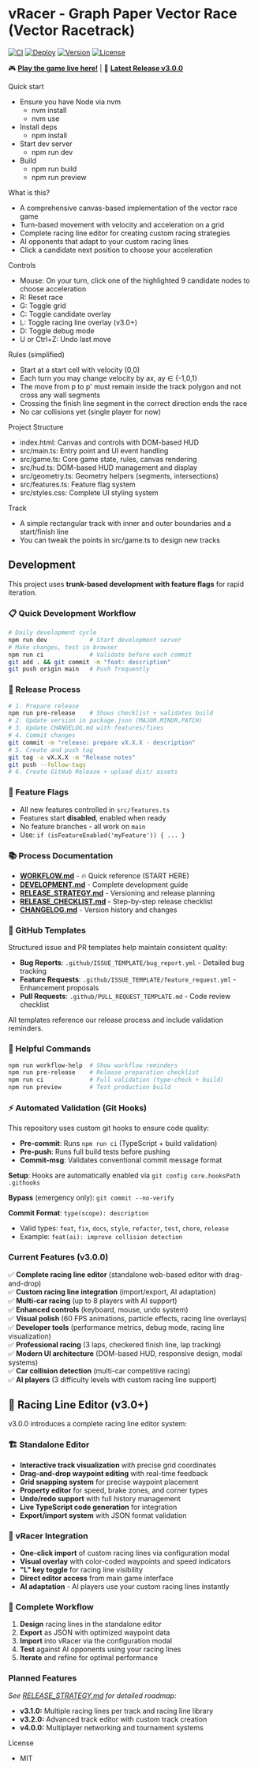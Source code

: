 # vRacer - Graph Paper Vector Race (Vector Racetrack)

[![CI](https://github.com/brentaenck/vRacer/actions/workflows/ci.yml/badge.svg)](https://github.com/brentaenck/vRacer/actions/workflows/ci.yml)
[![Deploy](https://github.com/brentaenck/vRacer/actions/workflows/deploy.yml/badge.svg)](https://github.com/brentaenck/vRacer/actions/workflows/deploy.yml)
[![Version](https://img.shields.io/badge/version-3.0.0-blue.svg)](https://github.com/brentaenck/vRacer/releases/tag/v3.0.0)
[![License](https://img.shields.io/badge/license-MIT-green.svg)](LICENSE)

🎮 **[Play the game live here!](https://brentaenck.github.io/vRacer/)** | 🏁 **[Latest Release v3.0.0](https://github.com/brentaenck/vRacer/releases/tag/v3.0.0)**

Quick start
- Ensure you have Node via nvm
  - nvm install
  - nvm use
- Install deps
  - npm install
- Start dev server
  - npm run dev
- Build
  - npm run build
  - npm run preview

What is this?
- A comprehensive canvas-based implementation of the vector race game
- Turn-based movement with velocity and acceleration on a grid
- Complete racing line editor for creating custom racing strategies
- AI opponents that adapt to your custom racing lines
- Click a candidate next position to choose your acceleration

Controls
- Mouse: On your turn, click one of the highlighted 9 candidate nodes to choose acceleration
- R: Reset race
- G: Toggle grid
- C: Toggle candidate overlay
- L: Toggle racing line overlay (v3.0+)
- D: Toggle debug mode
- U or Ctrl+Z: Undo last move

Rules (simplified)
- Start at a start cell with velocity (0,0)
- Each turn you may change velocity by ax, ay ∈ {-1,0,1}
- The move from p to p' must remain inside the track polygon and not cross any wall segments
- Crossing the finish line segment in the correct direction ends the race
- No car collisions yet (single player for now)

Project Structure
- index.html: Canvas and controls with DOM-based HUD
- src/main.ts: Entry point and UI event handling
- src/game.ts: Core game state, rules, canvas rendering
- src/hud.ts: DOM-based HUD management and display
- src/geometry.ts: Geometry helpers (segments, intersections)
- src/features.ts: Feature flag system
- src/styles.css: Complete UI styling system

Track
- A simple rectangular track with inner and outer boundaries and a start/finish line
- You can tweak the points in src/game.ts to design new tracks

## Development

This project uses **trunk-based development with feature flags** for rapid iteration.

### 📋 Quick Development Workflow
```bash
# Daily development cycle
npm run dev            # Start development server
# Make changes, test in browser
npm run ci             # Validate before each commit 
git add . && git commit -m "feat: description"
git push origin main   # Push frequently
```

### 🚀 Release Process 
```bash
# 1. Prepare release
npm run pre-release    # Shows checklist + validates build
# 2. Update version in package.json (MAJOR.MINOR.PATCH)
# 3. Update CHANGELOG.md with features/fixes
# 4. Commit changes
git commit -m "release: prepare vX.X.X - description"
# 5. Create and push tag
git tag -a vX.X.X -m "Release notes"
git push --follow-tags
# 6. Create GitHub Release + upload dist/ assets
```

### 🏴 Feature Flags
- All new features controlled in `src/features.ts`
- Features start **disabled**, enabled when ready
- No feature branches - all work on `main`
- Use: `if (isFeatureEnabled('myFeature')) { ... }`

### 📚 Process Documentation
- **[WORKFLOW.md](./WORKFLOW.md)** - 🔥 Quick reference (START HERE)
- **[DEVELOPMENT.md](./DEVELOPMENT.md)** - Complete development guide
- **[RELEASE_STRATEGY.md](./RELEASE_STRATEGY.md)** - Versioning and release planning
- **[RELEASE_CHECKLIST.md](./RELEASE_CHECKLIST.md)** - Step-by-step release checklist
- **[CHANGELOG.md](./CHANGELOG.md)** - Version history and changes

### 📝 GitHub Templates

Structured issue and PR templates help maintain consistent quality:

- **Bug Reports**: `.github/ISSUE_TEMPLATE/bug_report.yml` - Detailed bug tracking
- **Feature Requests**: `.github/ISSUE_TEMPLATE/feature_request.yml` - Enhancement proposals  
- **Pull Requests**: `.github/PULL_REQUEST_TEMPLATE.md` - Code review checklist

All templates reference our release process and include validation reminders.

### 🎯 Helpful Commands
```bash
npm run workflow-help  # Show workflow reminders
npm run pre-release    # Release preparation checklist
npm run ci             # Full validation (type-check + build)
npm run preview        # Test production build
```

### ⚡ Automated Validation (Git Hooks)

This repository uses custom git hooks to ensure code quality:

- **Pre-commit**: Runs `npm run ci` (TypeScript + build validation)
- **Pre-push**: Runs full build tests before pushing
- **Commit-msg**: Validates conventional commit message format

**Setup**: Hooks are automatically enabled via `git config core.hooksPath .githooks`

**Bypass** (emergency only): `git commit --no-verify`

**Commit Format**: `type(scope): description`
- Valid types: `feat`, `fix`, `docs`, `style`, `refactor`, `test`, `chore`, `release`
- Example: `feat(ai): improve collision detection`

### Current Features (v3.0.0)
✅ **Complete racing line editor** (standalone web-based editor with drag-and-drop)  
✅ **Custom racing line integration** (import/export, AI adaptation)  
✅ **Multi-car racing** (up to 8 players with AI support)  
✅ **Enhanced controls** (keyboard, mouse, undo system)  
✅ **Visual polish** (60 FPS animations, particle effects, racing line overlays)  
✅ **Developer tools** (performance metrics, debug mode, racing line visualization)  
✅ **Professional racing** (3 laps, checkered finish line, lap tracking)  
✅ **Modern UI architecture** (DOM-based HUD, responsive design, modal systems)  
✅ **Car collision detection** (multi-car competitive racing)  
✅ **AI players** (3 difficulty levels with custom racing line support)  

## 🎨 Racing Line Editor (v3.0+)

v3.0.0 introduces a complete racing line editor system:

### **🏗️ Standalone Editor**
- **Interactive track visualization** with precise grid coordinates
- **Drag-and-drop waypoint editing** with real-time feedback
- **Grid snapping system** for precise waypoint placement
- **Property editor** for speed, brake zones, and corner types
- **Undo/redo support** with full history management
- **Live TypeScript code generation** for integration
- **Export/import system** with JSON format validation

### **🔗 vRacer Integration**
- **One-click import** of custom racing lines via configuration modal
- **Visual overlay** with color-coded waypoints and speed indicators
- **"L" key toggle** for racing line visibility
- **Direct editor access** from main game interface
- **AI adaptation** - AI players use your custom racing lines instantly

### **🎯 Complete Workflow**
1. **Design** racing lines in the standalone editor
2. **Export** as JSON with optimized waypoint data
3. **Import** into vRacer via the configuration modal
4. **Test** against AI opponents using your racing lines
5. **Iterate** and refine for optimal performance

### Planned Features
*See [RELEASE_STRATEGY.md](./RELEASE_STRATEGY.md) for detailed roadmap:*
- **v3.1.0:** Multiple racing lines per track and racing line library
- **v3.2.0:** Advanced track editor with custom track creation
- **v4.0.0:** Multiplayer networking and tournament systems

License
- MIT

